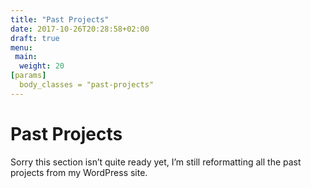 ```yaml
---
title: "Past Projects"
date: 2017-10-26T20:28:58+02:00
draft: true
menu:
 main:
  weight: 20
[params]
  body_classes = "past-projects"
---
```


# Past Projects

Sorry this section isn’t quite ready yet, I’m still reformatting all the past projects from my WordPress site.